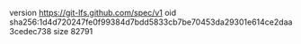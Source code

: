 version https://git-lfs.github.com/spec/v1
oid sha256:1d4d720247fe0f99384d7bdd5833cb7be70453da29301e614ce2daa3cedec738
size 82791
